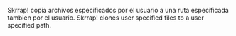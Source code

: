 Skrrap! copia archivos especificados por el usuario a una ruta especificada tambien por el usuario.
Skrrap! clones user specified files to a user specified path.
